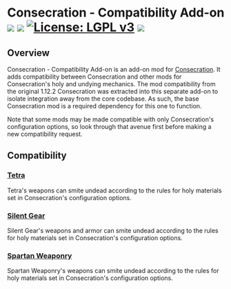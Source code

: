 # Consecration - Compatibility Add-on [![](http://cf.way2muchnoise.eu/versions/consecration-compat.svg)](https://www.curseforge.com/minecraft/mc-mods/consecration-compat) [![](http://cf.way2muchnoise.eu/short_consecration-compat_downloads.svg)](https://www.curseforge.com/minecraft/mc-mods/consecration-compat/files) [![License: LGPL v3](https://img.shields.io/badge/License-LGPL%20v3-blue.svg?&style=flat-square)](https://www.gnu.org/licenses/lgpl-3.0) [![](https://img.shields.io/discord/500852157503766538.svg?color=green&label=Discord&style=flat-square)](https://discord.gg/JWgrdwt)

## Overview
Consecration - Compatibility Add-on is an add-on mod for [Consecration](https://www.curseforge.com/minecraft/mc-mods/consecration). It adds compatibility between Consecration and other mods for Consecration's holy and undying mechanics. The mod compatibility from the original 1.12.2 Consecration was extracted into this separate add-on to isolate integration away from the core codebase. As such, the base Consecration mod is a required dependency for this one to function.

Note that some mods may be made compatible with only Consecration's configuration options, so look through that avenue first before making a new compatibility request.

## Compatibility

### [Tetra](https://www.curseforge.com/minecraft/mc-mods/tetra)
Tetra's weapons can smite undead according to the rules for holy materials set in Consecration's configuration options.

### [Silent Gear](https://www.curseforge.com/minecraft/mc-mods/silent-gear)
Silent Gear's weapons and armor can smite undead according to the rules for holy materials set in Consecration's configuration options.

### [Spartan Weaponry](https://www.curseforge.com/minecraft/mc-mods/spartan-weaponry)
Spartan Weaponry's weapons can smite undead according to the rules for holy materials set in Consecration's configuration options.